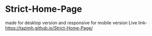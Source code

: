 # Strict-Home-Page
made for desktop version and responsive for mobile version 
Live link- https://tazimh.github.io/Strict-Home-Page/
